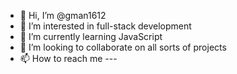 - 👋 Hi, I’m @gman1612
- 👀 I’m interested in full-stack development
- 🌱 I’m currently learning JavaScript
- 💞️ I’m looking to collaborate on all sorts of projects
- 📫 How to reach me ---

<!---
gman1612/gman1612 is a ✨ special ✨ repository because its `README.md` (this file) appears on your GitHub profile.
You can click the Preview link to take a look at your changes.
--->
